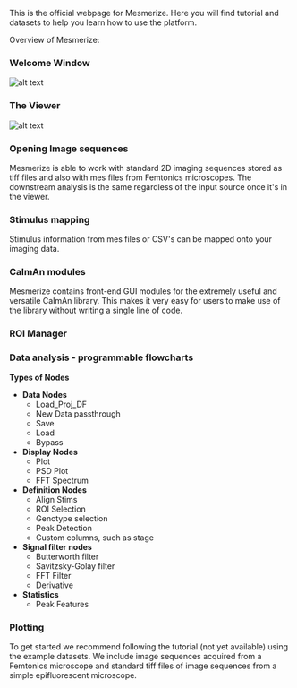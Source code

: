 This is the official webpage for Mesmerize. Here you will find tutorial and datasets to help you learn how to use the platform.

Overview of Mesmerize:

### Welcome Window

![alt text](https://github.com/kushalkolar/MESmerize/raw/master/docs/imgs/Overview/welcome%20window.png "welcome window")

### The Viewer

![alt text](https://github.com/kushalkolar/MESmerize/raw/master/docs/imgs/Overview/overview.png)

### Opening Image sequences

Mesmerize is able to work with standard 2D imaging sequences stored as tiff files and also with mes files from Femtonics microscopes. The downstream analysis is the same regardless of the input source once it's in the viewer.

### Stimulus mapping

Stimulus information from mes files or CSV's can be mapped onto your imaging data.

### CaImAn modules

Mesmerize contains front-end GUI modules for the extremely useful and versatile CaImAn library. This makes it very easy for users to make use of the library without writing a single line of code.

### ROI Manager

### Data analysis - programmable flowcharts
**Types of Nodes**
 - **Data Nodes**
	 - Load_Proj_DF
	 - New Data passthrough
	 - Save
	 - Load
	 - Bypass
 - **Display Nodes**
	 - Plot
	 - PSD Plot
	 - FFT Spectrum
 - **Definition Nodes**
	 - Align Stims
	 - ROI Selection
	 - Genotype selection
	 - Peak Detection
	 - Custom columns, such as stage
 - **Signal filter nodes**
	 - Butterworth filter
	 - Savitzsky-Golay filter
	 - FFT Filter
	 - Derivative
 - **Statistics**
	 - Peak Features
 
### Plotting

To get started we recommend following the tutorial (not yet available) using the example datasets. We include image sequences acquired from a Femtonics microscope and standard tiff files of image sequences from a simple epifluorescent microscope.
